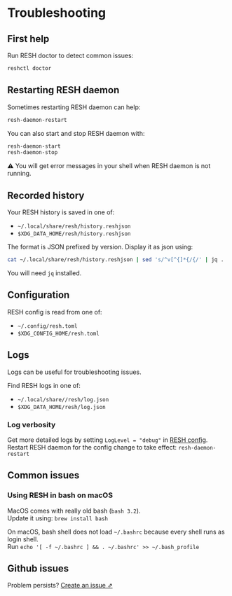 # Troubleshooting

## First help

Run RESH doctor to detect common issues:
```sh
reshctl doctor
```  

## Restarting RESH daemon

Sometimes restarting RESH daemon can help:
```sh
resh-daemon-restart
```

You can also start and stop RESH daemon with:
```sh
resh-daemon-start
resh-daemon-stop
```

:warning: You will get error messages in your shell when RESH daemon is not running.

## Recorded history

Your RESH history is saved in one of:
- `~/.local/share/resh/history.reshjson`
- `$XDG_DATA_HOME/resh/history.reshjson`

The format is JSON prefixed by version. Display it as json using:

```sh
cat ~/.local/share/resh/history.reshjson | sed 's/^v[^{]*{/{/' | jq .
```

You will need `jq` installed.

## Configuration

RESH config is read from one of:
- `~/.config/resh.toml` 
- `$XDG_CONFIG_HOME/resh.toml`

## Logs

Logs can be useful for troubleshooting issues.

Find RESH logs in one of:
- `~/.local/share//resh/log.json`
- `$XDG_DATA_HOME/resh/log.json`

### Log verbosity

Get more detailed logs by setting `LogLevel = "debug"` in [RESH config](#configuration).  
Restart RESH daemon for the config change to take effect: `resh-daemon-restart`

## Common issues

### Using RESH in bash on macOS

MacOS comes with really old bash (`bash 3.2`).  
Update it using: `brew install bash`

On macOS, bash shell does not load `~/.bashrc` because every shell runs as login shell.  
Run  `echo '[ -f ~/.bashrc ] && . ~/.bashrc' >> ~/.bash_profile`

## Github issues

Problem persists? [Create an issue ⇗](https://github.com/curusarn/resh/issues)
